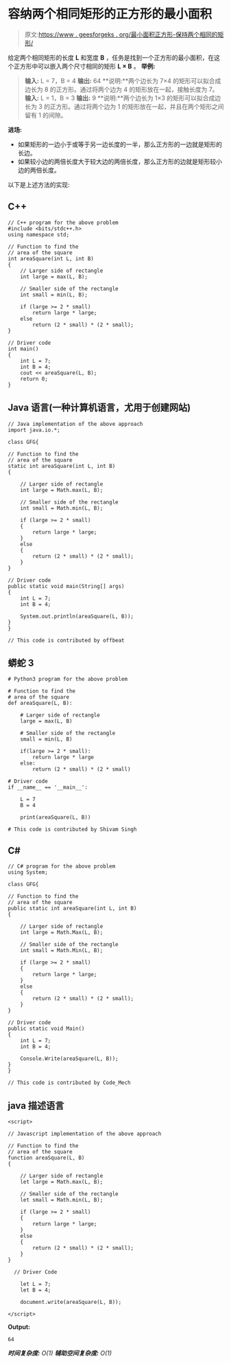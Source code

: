 # 容纳两个相同矩形的正方形的最小面积

> 原文:[https://www . geesforgeks . org/最小面积正方形-保持两个相同的矩形/](https://www.geeksforgeeks.org/minimum-area-of-square-holding-two-identical-rectangles/)

给定两个相同矩形的长度 **L** 和宽度 **B** ，任务是找到一个正方形的最小面积，在这个正方形中可以嵌入两个尺寸相同的矩形 **L × B** 。
**举例:**

> **输入:** L = 7，B = 4
> **输出:** 64
> **说明:**两个边长为 7×4 的矩形可以拟合成边长为 8 的正方形。通过将两个边为 4 的矩形放在一起，接触长度为 7。
> **输入:** L = 1，B = 3
> **输出:** 9
> **说明:**两个边长为 1×3 的矩形可以拟合成边长为 3 的正方形。通过将两个边为 1 的矩形放在一起，并且在两个矩形之间留有 1 的间隙。

**进场:**

*   如果矩形的一边小于或等于另一边长度的一半，那么正方形的一边就是矩形的长边。
*   如果较小边的两倍长度大于较大边的两倍长度，那么正方形的边就是矩形较小边的两倍长度。

以下是上述方法的实现:

## C++

```
// C++ program for the above problem
#include <bits/stdc++.h>
using namespace std;

// Function to find the
// area of the square
int areaSquare(int L, int B)
{
    // Larger side of rectangle
    int large = max(L, B);

    // Smaller side of the rectangle
    int small = min(L, B);

    if (large >= 2 * small)
        return large * large;
    else
        return (2 * small) * (2 * small);
}

// Driver code
int main()
{
    int L = 7;
    int B = 4;
    cout << areaSquare(L, B);
    return 0;
}
```

## Java 语言(一种计算机语言，尤用于创建网站)

```
// Java implementation of the above approach
import java.io.*;

class GFG{

// Function to find the
// area of the square
static int areaSquare(int L, int B)
{

    // Larger side of rectangle
    int large = Math.max(L, B);

    // Smaller side of the rectangle
    int small = Math.min(L, B);

    if (large >= 2 * small)
    {
        return large * large;
    }
    else
    {
        return (2 * small) * (2 * small);
    }
}

// Driver code
public static void main(String[] args)
{
    int L = 7;
    int B = 4;

    System.out.println(areaSquare(L, B));
}
}

// This code is contributed by offbeat
```

## 蟒蛇 3

```
# Python3 program for the above problem

# Function to find the
# area of the square
def areaSquare(L, B):

    # Larger side of rectangle
    large = max(L, B)

    # Smaller side of the rectangle
    small = min(L, B)

    if(large >= 2 * small):
        return large * large
    else:
        return (2 * small) * (2 * small)

# Driver code
if __name__ == '__main__':

    L = 7
    B = 4

    print(areaSquare(L, B))

# This code is contributed by Shivam Singh
```

## C#

```
// C# program for the above problem
using System;

class GFG{

// Function to find the
// area of the square
public static int areaSquare(int L, int B)
{

    // Larger side of rectangle
    int large = Math.Max(L, B);

    // Smaller side of the rectangle
    int small = Math.Min(L, B);

    if (large >= 2 * small)
    {
        return large * large;
    }
    else
    {
        return (2 * small) * (2 * small);
    }
}

// Driver code
public static void Main()
{
    int L = 7;
    int B = 4;

    Console.Write(areaSquare(L, B));
}
}

// This code is contributed by Code_Mech
```

## java 描述语言

```
<script>

// Javascript implementation of the above approach

// Function to find the
// area of the square
function areaSquare(L, B)
{

    // Larger side of rectangle
    let large = Math.max(L, B);

    // Smaller side of the rectangle
    let small = Math.min(L, B);

    if (large >= 2 * small)
    {
        return large * large;
    }
    else
    {
        return (2 * small) * (2 * small);
    }
}

  // Driver Code

    let L = 7;
    let B = 4;

    document.write(areaSquare(L, B));

</script>
```

**Output:** 

```
64
```

***时间复杂度:** O(1)*
***辅助空间复杂度:** O(1)*